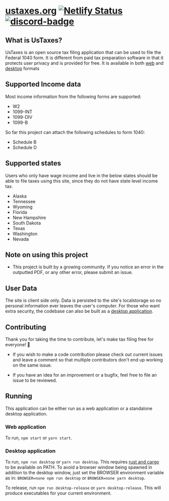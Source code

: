 # [ustaxes.org](//ustaxes.org) [![Netlify Status][Netlify-badge]][Netlify-url] [![discord-badge]][discord-url]

## What is UsTaxes?

UsTaxes is an open source tax filing application that can be used to file the Federal 1040 form. It is different from paid tax preparation software in that it protects user privacy and is provided for free. It is available in both [web](https://ustaxes.org/) and [desktop](#desktop-application) formats

## Supported Income data

Most income information from the following forms are supported:

* W2
* 1099-INT
* 1099-DIV
* 1099-B

So far this project can attach the following schedules to form 1040:

* Schedule B
* Schedule D

## Supported states

Users who only have wage income and live in the below states should be able to file taxes using this site, since they do not have state level income tax.

* Alaska
* Tennessee
* Wyoming
* Florida
* New Hampshire
* South Dakota
* Texas
* Washington
* Nevada

## Note on using this project

* This project is built by a growing community. If you notice an error in the outputted PDF, or any other error, please submit an issue.

## User Data

The site is client side only. Data is persisted to the site's localstorage so no personal information ever leaves the user's computer. For those who want extra security, the codebase can also be built as a [desktop application](#desktop-application).

## Contributing

Thank you for taking the time to contribute, let's make tax filing free for everyone! 🎉

* If you wish to make a code contribution please check out current issues and leave a comment so that multiple contributors don't end up working on the same issue.

* If you have an idea for an improvement or a bugfix, feel free to file an issue to be reviewed.

## Running

This application can be either run as a web application or a standalone desktop application.

### Web application

To run, `npm start` or `yarn start`.

### Desktop application

To run, `npm run desktop` or `yarn run desktop`. This requires [rust and cargo][Cargo-docs] to be available on PATH. To avoid a browser window being spawned in addition to the desktop window, just set the BROWSER environment variable as in: `BROWSER=none npm run desktop` or `BROWSER=none yarn desktop`.

To release, run `npm run desktop-release` or `yarn desktop-release`. This will produce executables for your current environment.

[Netlify-badge]: https://api.netlify.com/api/v1/badges/41efe456-a85d-4fed-9fcf-55fe4d5aa7fa/deploy-status
[Netlify-url]: https://app.netlify.com/sites/peaceful-joliot-d51349/deploys
[Cargo-docs]: https://doc.rust-lang.org/cargo/getting-started/installation.html
[discord-badge]: https://img.shields.io/discord/812156892343828500?logo=Discord
[discord-url]: https://discord.gg/dAaz472mPz
